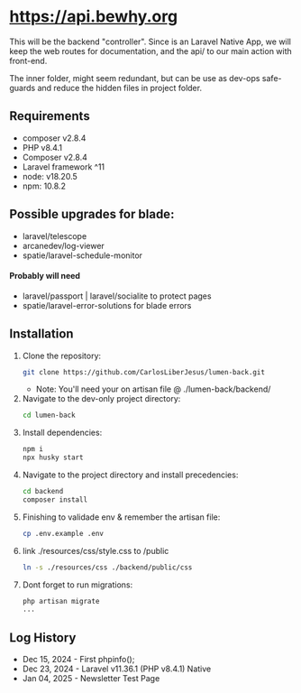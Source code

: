 # https://api.bewhy.org

This will be the backend "controller".
Since is an Laravel Native App, we will keep the web routes for documentation, and the api/ to our main action with front-end.

The inner folder, might seem redundant, but can be use as dev-ops safe-guards and reduce the hidden files in project folder.

## Requirements

- composer v2.8.4
- PHP v8.4.1
- Composer v2.8.4
- Laravel framework ^11
- node: v18.20.5
- npm: 10.8.2

## Possible upgrades for blade:

- laravel/telescope
- arcanedev/log-viewer
- spatie/laravel-schedule-monitor

#### Probably will need

- laravel/passport | laravel/socialite to protect pages
- spatie/laravel-error-solutions for blade errors

## Installation

1. Clone the repository:
   ```sh
   git clone https://github.com/CarlosLiberJesus/lumen-back.git
   ```
   - Note: You'll need your on artisan file @ ./lumen-back/backend/
2. Navigate to the dev-only project directory:
   ```sh
   cd lumen-back
   ```
3. Install dependencies:
   ```sh
   npm i
   npx husky start
   ```
4. Navigate to the project directory and install precedencies:
   ```sh
   cd backend
   composer install
   ```
5. Finishing to validade env & remember the artisan file:
   ```sh
   cp .env.example .env
   ```
6. link ./resources/css/style.css to /public
   ```sh
   ln -s ./resources/css ./backend/public/css
   ```
7. Dont forget to run migrations:
   ```sh
   php artisan migrate
   ...
   ```

## Log History

- Dec 15, 2024 - First phpinfo();
- Dec 23, 2024 - Laravel v11.36.1 (PHP v8.4.1) Native
- Jan 04, 2025 - Newsletter Test Page
